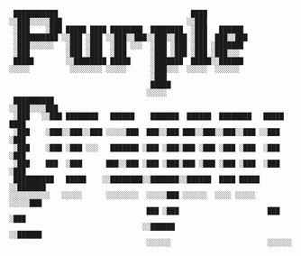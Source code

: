 <code>
 ███████████                                 ████                        
░░███░░░░░███                               ░░███                        
 ░███    ░███ █████ ████ ████████  ████████  ░███   ██████               
 ░██████████ ░░███ ░███ ░░███░░███░░███░░███ ░███  ███░░███              
 ░███░░░░░░   ░███ ░███  ░███ ░░░  ░███ ░███ ░███ ░███████               
 ░███         ░███ ░███  ░███      ░███ ░███ ░███ ░███░░░                
 █████        ░░████████ █████     ░███████  █████░░██████               
░░░░░          ░░░░░░░░ ░░░░░      ░███░░░  ░░░░░  ░░░░░░                
                                   ░███                                  
                                   █████                                 
                                  ░░░░░                                  
 ██████████                                                              
░░███░░░░███                                                             
 ░███   ░░███ ████████   ██████    ███████  ██████  ████████   █████ ████
 ░███    ░███░░███░░███ ░░░░░███  ███░░███ ███░░███░░███░░███ ░░███ ░███ 
 ░███    ░███ ░███ ░░░   ███████ ░███ ░███░███ ░███ ░███ ░███  ░███ ░███ 
 ░███    ███  ░███      ███░░███ ░███ ░███░███ ░███ ░███ ░███  ░███ ░███ 
 ██████████   █████    ░░████████░░███████░░██████  ████ █████ ░░███████ 
░░░░░░░░░░   ░░░░░      ░░░░░░░░  ░░░░░███ ░░░░░░  ░░░░ ░░░░░   ░░░░░███ 
                                  ███ ░███                      ███ ░███ 
                                 ░░██████                      ░░██████  
                                  ░░░░░░                        ░░░░░░   
</code>
